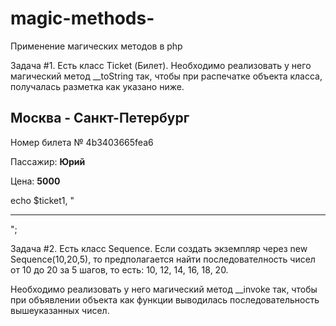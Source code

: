 # magic-methods-
Применение магических методов в php 


Задача #1. Есть класс Ticket (Билет). Необходимо реализовать у него магический метод __toString так, 
чтобы при распечатке объекта класса, получалась разметка как указано ниже. 

<div class="ticket">
<h2>Москва - Санкт-Петербург</h2>
<p>Номер билета № 4b3403665fea6
<p>Пассажир: <strong>Юрий</strong>
<p>Цена: <strong>5000</strong>
</div>
 
echo $ticket1, "<hr>";

Задача #2. Есть класс Sequence. Если создать экземпляр через new Sequence(10,20,5), то предполагается найти последователность чисел от 10 до 20 за 5 шагов, то есть: 10, 12, 14, 16, 18, 20. 

Необходимо реализовать у него магический метод __invoke так, чтобы при объявлении объекта как функции выводилась последовательность вышеуказанных чисел. 
